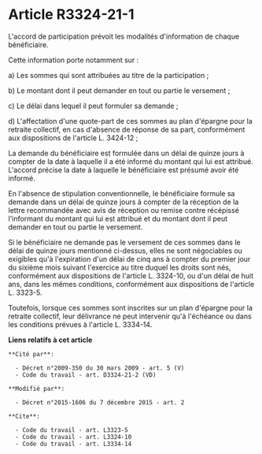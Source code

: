 # Article R3324-21-1

L'accord de participation prévoit les modalités d'information de chaque bénéficiaire. 

Cette information porte notamment sur : 

a) Les sommes qui sont attribuées au titre de la participation ; 

b) Le montant dont il peut demander en tout ou partie le versement ; 

c) Le délai dans lequel il peut formuler sa demande ; 

d) L'affectation d'une quote-part de ces sommes au plan d'épargne pour la retraite collectif, en cas d'absence de réponse de
sa part, conformément aux dispositions de l'article L. 3424-12 ; 

La demande du bénéficiaire est formulée dans un délai de quinze jours à compter de la date à laquelle il a été informé du
montant qui lui est attribué. L'accord précise la date à laquelle le bénéficiaire est présumé avoir été informé. 

En l'absence de stipulation conventionnelle, le bénéficiaire formule sa demande dans un délai de quinze jours à compter de la
réception de la lettre recommandée avec avis de réception ou remise contre récépissé l'informant du montant qui lui est
attribué et du montant dont il peut demander en tout ou partie le versement. 

Si le bénéficiaire ne demande pas le versement de ces sommes dans le délai de quinze jours mentionné ci-dessus, elles ne sont
négociables ou exigibles qu'à l'expiration d'un délai de cinq ans à compter du premier jour du sixième mois suivant
l'exercice au titre duquel les droits sont nés, conformément aux dispositions de l'article L. 3324-10, ou d'un délai de huit
ans, dans les mêmes conditions, conformément aux dispositions de l'article L. 3323-5. 

Toutefois, lorsque ces sommes sont inscrites sur un plan d'épargne pour la retraite collectif, leur délivrance ne peut
intervenir qu'à l'échéance ou dans les conditions prévues à l'article L. 3334-14.

**Liens relatifs à cet article**

	**Cité par**:

	  - Décret n°2009-350 du 30 mars 2009 - art. 5 (V)
	  - Code du travail - art. D3324-21-2 (VD)

	**Modifié par**:

	  - Décret n°2015-1606 du 7 décembre 2015 - art. 2

	**Cite**:

	  - Code du travail - art. L3323-5
	  - Code du travail - art. L3324-10
	  - Code du travail - art. L3334-14
